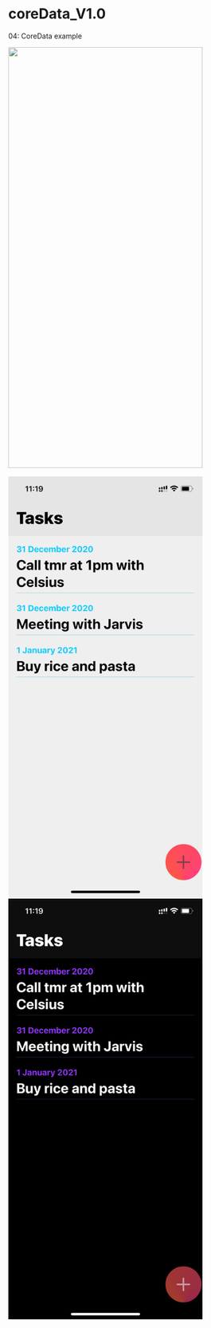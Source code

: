 # coreData_V1.0

04: CoreData example

<img src="https://media.giphy.com/media/6xnHCja9b6ckL3Fm2B/giphy.gif" width="390" height="844"/>  




<img src="/light.PNG" width="390" height="844"/>  <img src="/dark.PNG" width="390" height="844"/>
